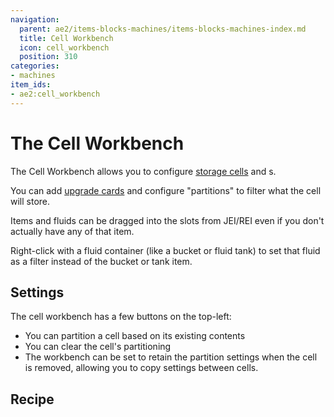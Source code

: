 ```yaml
---
navigation:
  parent: ae2/items-blocks-machines/items-blocks-machines-index.md
  title: Cell Workbench
  icon: cell_workbench
  position: 310
categories:
- machines
item_ids:
- ae2:cell_workbench
---
```


# The Cell Workbench

<BlockImage id="cell_workbench" scale="8" />

The Cell Workbench allows you to configure [storage cells](storage_cells.md) and <ItemLink id="view_cell" />s.

You can add [upgrade cards](upgrade_cards.md) and configure "partitions" to filter what the cell will store.

Items and fluids can be dragged into the slots from JEI/REI even if you don't actually have any of that item.

Right-click with a fluid container (like a bucket or fluid tank) to set that fluid as a filter instead of the bucket or tank item.

## Settings

The cell workbench has a few buttons on the top-left:

*   You can partition a cell based on its existing contents
*   You can clear the cell's partitioning
*   The workbench can be set to retain the partition settings when the cell is removed, allowing you to copy settings between cells.

## Recipe

<RecipeFor id="cell_workbench" />
